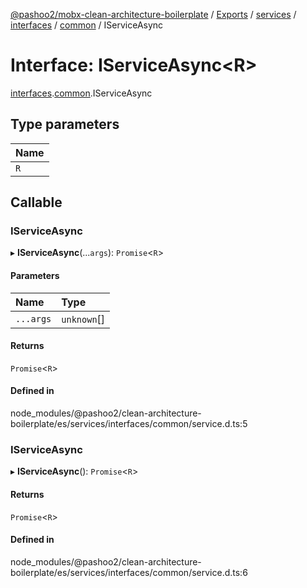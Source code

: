 [@pashoo2/mobx-clean-architecture-boilerplate](../README.md) / [Exports](../modules.md) / [services](../modules/services.md) / [interfaces](../modules/services.interfaces.md) / [common](../modules/services.interfaces.common.md) / IServiceAsync

# Interface: IServiceAsync<R\>

[interfaces](../modules/services.interfaces.md).[common](../modules/services.interfaces.common.md).IServiceAsync

## Type parameters

| Name |
| :------ |
| `R` |

## Callable

### IServiceAsync

▸ **IServiceAsync**(...`args`): `Promise`<`R`\>

#### Parameters

| Name | Type |
| :------ | :------ |
| `...args` | `unknown`[] |

#### Returns

`Promise`<`R`\>

#### Defined in

node_modules/@pashoo2/clean-architecture-boilerplate/es/services/interfaces/common/service.d.ts:5

### IServiceAsync

▸ **IServiceAsync**(): `Promise`<`R`\>

#### Returns

`Promise`<`R`\>

#### Defined in

node_modules/@pashoo2/clean-architecture-boilerplate/es/services/interfaces/common/service.d.ts:6
